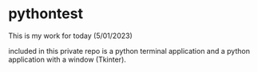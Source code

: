 # pythontest


This is my work for today (5/01/2023)


included in this private repo is a python terminal application and a python application with a window (Tkinter).

